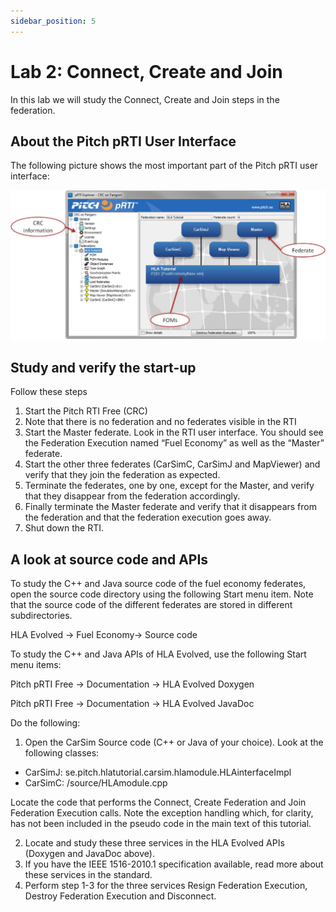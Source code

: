 ```yaml
---
sidebar_position: 5
---
```


# Lab 2: Connect, Create and Join

In this lab we will study the Connect, Create and Join steps in the federation.

## About the Pitch pRTI User Interface
The following picture shows the most important part of the Pitch pRTI user interface:

![The Pitch pRTI user interface](img/prti_ui.png)

## Study and verify the start-up

Follow these steps
1. Start the Pitch RTI Free (CRC)
2. Note that there is no federation and no federates visible in the RTI
3. Start the Master federate. Look in the RTI user interface. You should see the Federation Execution named “Fuel Economy” as well as the “Master” federate.
4. Start the other three federates (CarSimC, CarSimJ and MapViewer) and verify that they join the federation as expected.
5. Terminate the federates, one by one, except for the Master, and verify that they disappear from the federation accordingly.
6. Finally terminate the Master federate and verify that it disappears from the federation and that the federation execution goes away.
7. Shut down the RTI.

## A look at source code and APIs
To study the C++ and Java source code of the fuel economy federates, open the source code directory using the following Start menu item. Note that the source code of the different federates are stored in different subdirectories.

HLA Evolved -> Fuel Economy-> Source code

To study the C++ and Java APIs of HLA Evolved, use the following Start menu items:

Pitch pRTI Free -> Documentation -> HLA Evolved Doxygen

Pitch pRTI Free -> Documentation -> HLA Evolved JavaDoc

Do the following:
1. Open the CarSim Source code (C++ or Java of your choice). Look at the following classes:
- CarSimJ: se.pitch.hlatutorial.carsim.hlamodule.HLAinterfaceImpl 
- CarSimC: /source/HLAmodule.cpp

Locate the code that performs the Connect, Create Federation and Join Federation Execution calls. Note the exception handling which, for clarity, has not been included in the pseudo code in the main text of this tutorial.

2. Locate and study these three services in the HLA Evolved APIs (Doxygen and JavaDoc above).
3. If you have the IEEE 1516-2010.1 specification available, read more about these services in the standard.
4. Perform step 1-3 for the three services Resign Federation Execution, Destroy Federation Execution and Disconnect.